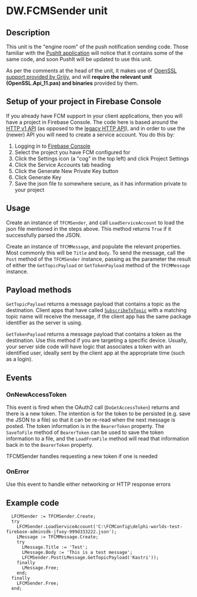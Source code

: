 # DW.FCMSender unit

## Description

This unit is the "engine room" of the push notification sending code. Those familiar with the [PushIt application](https://github.com/DelphiWorlds/PushIt) will notice that it contains some of the same code, and soon PushIt will be updated to use this unit.

As per the comments at the head of the unit, it makes use of [OpenSSL support provided by Grijjy](https://github.com/grijjy/DelphiOpenSsl), and will **require the relevant unit (OpenSSL.Api_11.pas) and binaries** provided by them.

## Setup of your project in Firebase Console

If you already have FCM support in your client applications, then you will have a project in Firebase Console. The code here is based around the [HTTP v1 API](https://firebase.google.com/docs/cloud-messaging/http-server-ref) (as opposed to the [legacy HTTP API](https://firebase.google.com/docs/cloud-messaging/migrate-v1)), and in order to use the (newer) API you will need to create a service account. You do this by:

1. Logging in to [Firebase Console](https://console.firebase.google.com)
2. Select the project you have FCM configured for
3. Click the Settings icon (a "cog" in the top left) and click Project Settings
4. Click the Service Accounts tab heading
5. Click the Generate New Private Key button
6. Click Generate Key
7. Save the json file to somewhere secure, as it has information private to your project

## Usage

Create an instance of `TFCMSender`, and call `LoadServiceAccount` to load the json file mentioned in the steps above. This method returns `True` if it successfully parsed the JSON.

Create an instance of `TFCMMessage`, and populate the relevant properties. Most commonly this will be `Title` and `Body`. To send the message, call the `Post` method of the `TFCMSender` instance, passing as the parameter the result of either the `GetTopicPayload` or `GetTokenPayload` method of the `TFCMMessage` instance.

## Payload methods

`GetTopicPayload` returns a message payload that contains a topic as the destination. Client apps that have called [`SubscribeToTopic`](https://github.com/DelphiWorlds/Kastri/blob/3c4ac0a9c2bc622f6bd5a4a78dd07b4076a81249/Features/Firebase/DW.Firebase.Messaging.pas#L80) with a matching topic name will receive the message, if the client app has the same package identifier as the server is using.

`GetTokenPayload` returns a message payload that contains a token as the destination. Use this method if you are targeting a specific device. Usually, your server side code will have logic that associates a token with an identified user, ideally sent by the client app at the appropriate time (such as a login).

## Events

### OnNewAccessToken

This event is fired when the OAuth2 call (`DoGetAccessToken`) returns and there is a new token. The intention is for the token to be persisted (e.g. save the JSON to a file) so that it can be re-read when the next message is posted. The token information is in the `BearerToken` property. The `SaveToFile` method of `BearerToken` can be used to save the token information to a file, and the `LoadFromFile` method will read that information back in to the `BearerToken` property.

TFCMSender handles requesting a new token if one is needed

### OnError

Use this event to handle either networking or HTTP response errors

## Example code

```
  LFCMSender := TFCMSender.Create;
  try
    LFCMSender.LoadServiceAccount('C:\FCMConfig\delphi-worlds-test-firebase-adminsdk-jfxoy-999d333222.json');
    LMessage := TFCMMessage.Create;
    try
      LMessage.Title := 'Test';
      LMessage.Body := 'This is a test message';
      LFCMSender.Post(LMessage.GetTopicPayload('Kastri'));
    finally
      LMessage.Free;
    end;
  finally
    LFCMSender.Free;
  end;
```